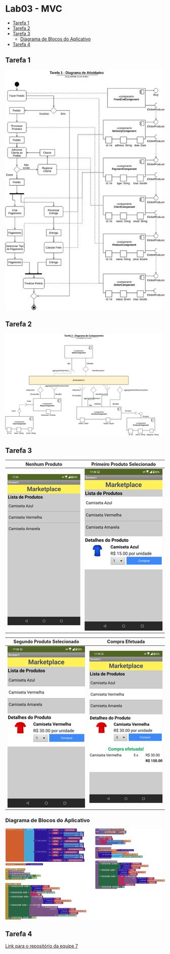 # Lab03 - MVC <!-- omit in toc -->

- [Tarefa 1](#tarefa-1)
- [Tarefa 2](#tarefa-2)
- [Tarefa 3](#tarefa-3)
  - [Diagrama de Blocos do Aplicativo](#diagrama-de-blocos-do-aplicativo)
- [Tarefa 4](#tarefa-4)

## Tarefa 1

![Tarefa 1](images/tarefa-1.png)

## Tarefa 2

![Tarefa 2](images/tarefa-2.png)

## Tarefa 3

Nenhum Produto             |  Primeiro Produto Selecionado
:-------------------------:|:-------------------------:
![Tarefa 3 - Imagem 1](images/app-1.png)  |  ![Tarefa 3 - Imagem 2](images/app-2.png)

Segundo Produto Selecionado             |  Compra Efetuada
:-------------------------:|:-------------------------:
![Tarefa 3 - Imagem 3](images/app-3.png)  |  ![Tarefa 3 - Imagem 4](images/app-4.png)

### Diagrama de Blocos do Aplicativo

![Diagrama de Blocos do Aplicativo](images/blocks.png)

## Tarefa 4

[Link para o repositório da equipe 7](https://github.com/inf331-equipe7/tarefas)